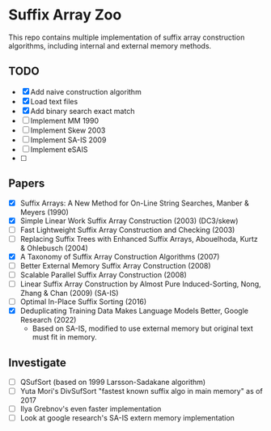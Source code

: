 # Suffix Array Zoo

This repo contains multiple implementation of suffix array construction algorithms, including internal and external memory methods.

## TODO
- [X] Add naive construction algorithm
- [X] Load text files
- [X] Add binary search exact match
- [ ] Implement MM 1990
- [ ] Implement Skew 2003
- [ ] Implement SA-IS 2009
- [ ] Implement eSAIS
- [ ]

## Papers
- [X] Suffix Arrays: A New Method for On-Line String Searches, Manber & Meyers (1990)
- [X] Simple Linear Work Suffix Array Construction (2003) (DC3/skew)
- [ ] Fast Lightweight Suffix Array Construction and Checking (2003)
- [ ] Replacing Suffix Trees with Enhanced Suffix Arrays, Abouelhoda, Kurtz & Ohlebusch (2004)
- [X] A Taxonomy of Suffix Array Construction Algorithms (2007)
- [ ] Better External Memory Suffix Array Construction (2008)
- [ ] Scalable Parallel Suffix Array Construction (2008)
- [ ] Linear Suffix Array Construction by Almost Pure Induced-Sorting, Nong, Zhang & Chan (2009) (SA-IS)
- [ ] Optimal In-Place Suffix Sorting (2016)
- [X] Deduplicating Training Data Makes Language Models Better, Google Research (2022)
    - Based on SA-IS, modified to use external memory but original text must fit in memory.

## Investigate
- [ ] QSufSort (based on 1999 Larsson-Sadakane algorithm)
- [ ] Yuta Mori's DivSufSort "fastest known suffix algo in main memory" as of 2017
- [ ] Ilya Grebnov's even faster implementation 
- [ ] Look at google research's SA-IS extern memory implementation
